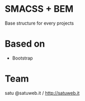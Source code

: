 SMACSS + BEM 
==============
Base structure for every projects

Based on
==
 - Bootstrap

Team
==
satu @satuweb.it / http://satuweb.it
